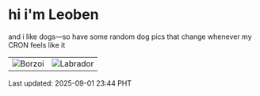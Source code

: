 # hi i'm Leoben

and i like dogs—so have some random dog pics that change whenever my CRON feels like it

|  |  |
|--------|----------|
| ![Borzoi](https://random-dog-vercel.vercel.app/api/random-borzoi?v=1756741495) | ![Labrador](https://random-dog-vercel.vercel.app/api/random-labrador?v=1756741495) |

Last updated: 2025-09-01 23:44 PHT
